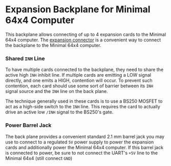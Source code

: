 # Expansion Backplane for Minimal 64x4 Computer

This backplane allows connecting of up to 4 expansion cards to the Minimal 64x4 computer. The [expansion connector](./hardware/expansion-connector/) is a convenient way to connect the backplane to the Minimal 64x4 computer.

### Shared `INH` Line
To have multiple cards connected to the backplane, they need to share the active high `INH` inhibit line. If multiple cards are emitting a LOW signal directly, and one emits a HIGH, contention will occur. To prevent such contention, each card should use some sort of barrier between its `INH` signal source and the `INH` line on the back plane.

The technique generally used in these cards is to use a BS250 MOSFET to act as a high-side switch to the `INH` line. This requires the card to actually drive an active low `/INH` signal to the BS250's gate.

### Power Barrel Jack
The back plane provides a convenient standard 2.1 mm barrel jack you may use to connect to a regulated `5V` power supply to power the expansion cards and additionally power the Minimal 64x4 computer. If this barrel jack is connected to power, be sure to not connect the UART's `+5V` line to the Minimal 64x4 (still connect `GND`)